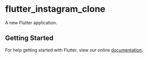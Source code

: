 # flutter_instagram_clone

A new Flutter application.

## Getting Started

For help getting started with Flutter, view our online
[documentation](https://flutter.io/).
